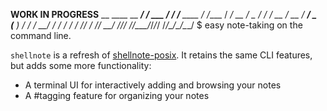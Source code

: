 **WORK IN PROGRESS**
	         __         ____            __
	   _____/ /_  ___  / / /___  ____  / /____
	  / ___/ __ \/ _ \/ / / __ \/ __ \/ __/ _ \
	 (__  ) / / /  __/ / / / / / /_/ / /_/  __/
	/____/_/ /_/\___/_/_/_/ /_/\____/\__/\___/
	 $ easy note-taking on the command line.

`shellnote` is a refresh of [shellnote-posix](https://github.com/mrtgst/shellnote-posix). It retains the same CLI features, but adds some more functionality:

* A terminal UI for interactively adding and browsing your notes
* A #tagging feature for organizing your notes 

